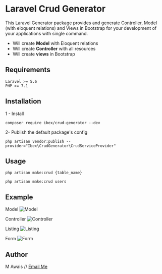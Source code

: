 # Laravel Crud Generator
This Laravel Generator package provides and generate Controller, Model (with eloquent relations) and Views in Bootstrap for your development of your applications with single command.

- Will create **Model** with Eloquent relations
- Will create **Controller** with all resources
- Will create **views** in Bootstrap

## Requirements
    Laravel >= 5.6
    PHP >= 7.1

## Installation
1 - Install
```
composer require ibex/crud-generator --dev
```
2- Publish the default package's config
```
php artisan vendor:publish --provider="Ibex\CrudGenerator\CrudServiceProvider"
```

## Usage
```
php artisan make:crud {table_name}

php artisan make:crud users
```
## Example

Model
![Model](https://i.imgur.com/zTSoYvJ.png)

Controller
![Controller](https://i.imgur.com/G1ytmcL.png)

Listing
![Listing](https://i.imgur.com/UH5XGuw.png)

Form
![Form](https://i.imgur.com/poRiZRO.png)

## Author

M Awais // [Email Me](mailto:asargodha@gmail.com)
